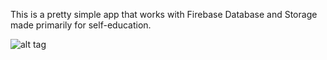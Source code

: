 This is a pretty simple app that works with Firebase Database and Storage made primarily for self-education.


![alt tag](https://media.giphy.com/media/l3vR5SuhqInknTz20/source.gif)
